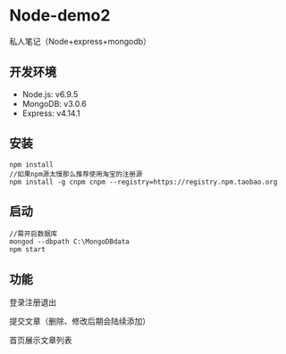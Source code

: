 # Node-demo2
私人笔记（Node+express+mongodb） 

## 开发环境 ##
- Node.js: v6.9.5
- MongoDB: v3.0.6
- Express: v4.14.1

## 安装 ##
    npm install
	//如果npm源太慢那么推荐使用淘宝的注册源
	npm install -g cnpm cnpm --registry=https://registry.npm.taobao.org

## 启动 ##
	//需开启数据库
	mongod --dbpath C:\MongoDBdata
    npm start
## 功能 ##
登录注册退出

提交文章（删除、修改后期会陆续添加）

首页展示文章列表